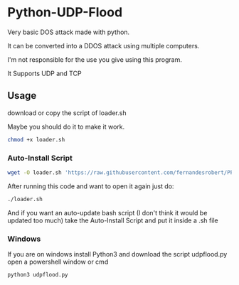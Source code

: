
# Python-UDP-Flood
Very basic DOS attack made with python.

It can be converted into a DDOS attack using multiple computers.

I'm not responsible for the use you give using this program.

 It Supports UDP and TCP

## Usage
download or copy the script of loader.sh

Maybe you should do it to make it work.
```bash
chmod +x loader.sh
```

### Auto-Install Script
```bash 
wget -O loader.sh 'https://raw.githubusercontent.com/fernandesrobert/PPRT-DDOS/master/loader.sh' && chmod +x loader.sh && ./loader.sh
```
After running this code and want to open it again just do:
```bash
./loader.sh
```
And if you want an auto-update bash script (I don't think it would be updated too much)
take the Auto-Install Script and put it inside a .sh file

### Windows
If you are on windows install Python3 and download the script udpflood.py open a powershell window or cmd
```bash
python3 udpflood.py
```
